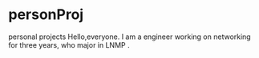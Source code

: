 # personProj
personal projects
Hello,everyone. I am a engineer working on networking for three years, who major in LNMP .  
